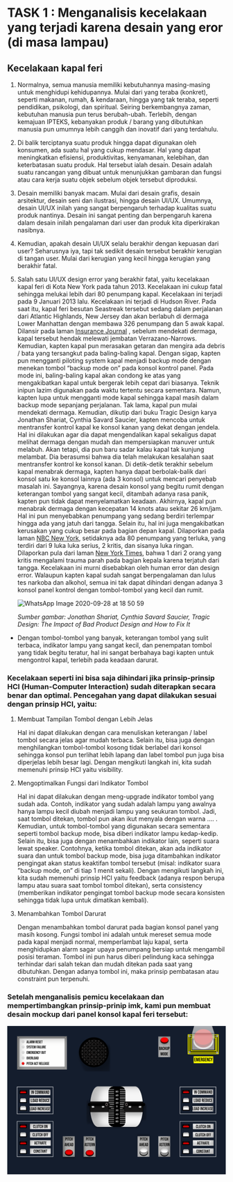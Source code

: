 # TASK 1 : Menganalisis kecelakaan yang terjadi karena desain yang eror (di masa lampau)

## Kecelakaan kapal feri

1. Normalnya, semua manusia memiliki kebutuhannya masing-masing untuk menghidupi kehidupannya. Mulai dari yang teraba (konkret), seperti makanan, rumah, & kendaraan, hingga yang tak teraba, seperti pendidikan, psikologi, dan spiritual. Seiring berkembangnya zaman, kebutuhan manusia pun terus berubah-ubah. Terlebih, dengan kemajuan IPTEKS, kebanyakan produk / barang yang dibutuhkan manusia pun umumnya lebih canggih dan inovatif dari yang terdahulu.

2. Di balik terciptanya suatu produk hingga dapat digunakan oleh konsumen, ada suatu hal yang cukup mendasar. Hal yang dapat meningkatkan efisiensi, produktivitas, kenyamanan, kelebihan, dan keterbatasan suatu produk. Hal tersebut ialah desain. Desain adalah suatu rancangan yang dibuat untuk menunjukkan gambaran dan fungsi atau cara kerja suatu objek sebelum objek tersebut diproduksi.

3. Desain memiliki banyak macam. Mulai dari desain grafis, desain arsitektur, desain seni dan ilustrasi, hingga desain UI/UX. Umumnya, desain UI/UX inilah yang sangat berpengaruh terhadap kualitas suatu produk nantinya. Desain ini sangat penting dan berpengaruh karena dalam desain inilah pengalaman dari user dan produk kita diperkirakan nasibnya.

4. Kemudian, apakah desain UI/UX selalu berakhir dengan kepuasan dari user? Seharusnya iya, tapi tak sedikit desain tersebut berakhir kerugian di tangan user. Mulai dari kerugian yang kecil hingga kerugian yang berakhir fatal.

5. Salah satu UI/UX design error yang berakhir fatal, yaitu kecelakaan kapal feri di Kota New York pada tahun 2013. Kecelakaan ini cukup fatal sehingga melukai lebih dari 80 penumpang kapal. Kecelakaan ini terjadi pada 9 Januari 2013 lalu. Kecelakaan ini terjadi di Hudson River. Pada saat itu, kapal feri besutan Seastreak tersebut sedang dalam perjalanan dari Atlantic Highlands, New Jersey dan akan berlabuh di dermaga Lower Manhattan dengan membawa 326 penumpang dan 5 awak kapal. Dilansir pada laman [Insurance Journal](https://www.insurancejournal.com/news/east/2014/04/10/325951.htm)
, sebelum mendekati dermaga, kapal tersebut hendak melewati jembatan Verrazano-Narrows. Kemudian, kapten kapal pun merasakan getaran dan mengira ada debris / bata yang tersangkut pada baling-baling kapal. Dengan sigap, kapten pun mengganti piloting system kapal menjadi backup mode dengan menekan tombol “backup mode on” pada konsol kontrol panel. Pada mode ini, baling-baling kapal akan condong ke atas yang mengakibatkan kapal untuk bergerak lebih cepat dari biasanya. Teknik inipun lazim digunakan pada waktu tertentu secara sementara. Namun, kapten lupa untuk mengganti mode kapal sehingga kapal masih dalam backup mode sepanjang perjalanan. Tak lama, kapal pun mulai mendekati dermaga.
Kemudian, dikutip dari buku Tragic Design karya Jonathan Shariat, Cynthia Savard Saucier, kapten mencoba untuk mentransfer kontrol kapal ke konsol kanan yang dekat dengan jendela. Hal ini dilakukan agar dia dapat mengendalikan kapal sekaligus dapat melihat dermaga dengan mudah dan mempersiapkan manuver untuk melabuh. Akan tetapi, dia pun baru sadar kalau kapal tak kunjung melambat. Dia berasumsi bahwa dia telah melakukan kesalahan saat mentransfer kontrol ke konsol kanan. Di detik-detik terakhir sebelum kapal menabrak dermaga, kapten hanya dapat berbolak-balik dari konsol satu ke konsol lainnya (ada 3 konsol) untuk mencari penyebab masalah ini. Sayangnya, karena desain konsol yang begitu rumit dengan keterangan tombol yang sangat kecil, ditambah adanya rasa panik, kapten pun tidak dapat menyelamatkan keadaan. 
Akhirnya, kapal pun menabrak dermaga dengan kecepatan 14 knots atau sekitar 26 km/jam. Hal ini pun menyebabkan penumpang yang sedang berdiri terlempar hingga ada yang jatuh dari tangga. Selain itu, hal ini juga mengakibatkan kerusakan yang cukup besar pada bagian depan kapal.
Dilaporkan pada laman [NBC New York](https://www.nbcnewyork.com/news/local/ferry-crash-south-street-pier-11/1970100/), setidaknya ada 80 penumpang yang terluka, yang terdiri dari 9 luka luka serius, 2 kritis, dan sisanya luka ringan. Dilaporkan pula dari laman [New York Times](https://www.nytimes.com/2013/01/10/nyregion/ferry-accident-in-lower-manhattan-leaves-many-injured.html), bahwa 1 dari 2 orang yang kritis mengalami trauma parah pada bagian kepala karena terjatuh dari tangga.
Kecelakaan ini murni disebabkan oleh human error dan design error. Walaupun kapten kapal sudah sangat berpengalaman dan lulus tes narkoba dan alkohol, semua ini tak dapat dihindari dengan adanya 3 konsol panel kontrol dengan tombol-tombol yang kecil dan rumit. 

    ![WhatsApp Image 2020-09-28 at 18 50 59](https://user-images.githubusercontent.com/71898654/94429899-40a60180-01bd-11eb-8064-082bc0b63322.jpeg)

    _Sumber gambar: Jonathan Shariat, Cynthia Savard Saucier, Tragic Design: The Impact of Bad Product Design and How to Fix It_

* Dengan tombol-tombol yang banyak, keterangan tombol yang sulit terbaca, indikator lampu yang sangat kecil, dan penempatan tombol yang tidak begitu teratur, hal ini sangat berbahaya bagi kapten untuk mengontrol kapal, terlebih pada keadaan darurat.
	
### Kecelakaan seperti ini bisa saja dihindari jika prinsip-prinsip HCI (Human-Computer Interaction) sudah diterapkan secara benar dan optimal. Pencegahan yang dapat dilakukan sesuai dengan prinsip HCI, yaitu:

1. Membuat Tampilan Tombol dengan Lebih Jelas
     
     Hal ini dapat dilakukan dengan cara menuliskan keterangan / label tombol secara jelas agar mudah terbaca. Selain itu, bisa juga dengan menghilangkan tombol-tombol kosong tidak berlabel dari konsol sehingga konsol pun terlihat lebih lapang dan label tombol pun juga bisa diperjelas lebih besar lagi. Dengan mengikuti langkah ini, kita sudah memenuhi prinsip HCI yaitu visibility.

2. Mengoptimalkan Fungsi dari Indikator Tombol

    Hal ini dapat dilakukan dengan meng-upgrade indikator tombol yang sudah ada. Contoh, indikator yang sudah adalah lampu yang awalnya hanya lampu kecil diubah menjadi lampu yang seukuran tombol. Jadi, saat tombol ditekan, tombol pun akan ikut menyala dengan warna …. . Kemudian, untuk tombol-tombol yang digunakan secara sementara seperti tombol backup mode, bisa diberi indikator lampu kedap-kedip. Selain itu, bisa juga dengan menambahkan indikator lain, seperti suara lewat speaker. Contohnya, ketika tombol ditekan, akan ada indikator suara dan untuk tombol backup mode, bisa juga ditambahkan indikator pengingat akan status keaktifan tombol tersebut (misal: indikator suara ”backup mode, on” di tiap 1 menit sekali). Dengan mengikuti langkah ini, kita sudah memenuhi prinsip HCI yaitu feedback (adanya respon berupa lampu atau suara saat tombol tombol ditekan), serta consistency (memberikan indikator pengingat tombol backup mode secara konsisten sehingga tidak lupa untuk dimatikan kembali).

3. Menambahkan Tombol Darurat
    
    Dengan menambahkan tombol darurat pada bagian konsol panel yang masih kosong. Fungsi tombol ini adalah untuk mereset semua mode pada kapal menjadi normal, memperlambat laju kapal, serta menghidupkan alarm sagar upaya penumpang bersiap untuk mengambil posisi teraman. Tombol ini pun harus diberi pelindung kaca sehingga terhindar dari salah tekan dan mudah ditekan pada saat yang dibutuhkan. Dengan adanya tombol ini, maka prinsip pembatasan atau constraint pun terpenuhi.
    
### Setelah menganalisis pemicu kecelakaan dan mempertimbangkan prinsip-prinip imk, kami pun membuat desain mockup dari panel konsol kapal feri tersebut:
   ![panel-ferry](panel-ferry-new.svg)
